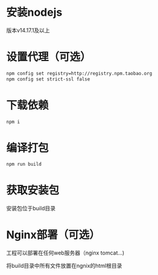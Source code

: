 # 安装nodejs
版本v14.17.1及以上
# 设置代理（可选）
```sh
npm config set registry=http://registry.npm.taobao.org
npm config set strict-ssl false
```
# 下载依赖
```sh
npm i
```
# 编译打包
```sh
npm run build
```
# 获取安装包
安装包位于build目录
# Nginx部署（可选）
工程可以部署在任何web服务器（nginx tomcat...)

将build目录中所有文件放置在ngnix的html根目录